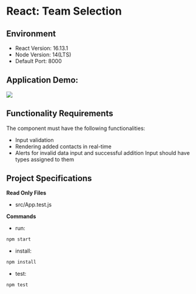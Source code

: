 # React: Team Selection

## Environment 

- React Version: 16.13.1
- Node Version: 14(LTS)
- Default Port: 8000

## Application Demo:

![](https://hrcdn.net/s3_pub/istreet-assets/bfJ9nchLZAhmf3X55-r8Sw/ezgif.com-gif-maker.gif)

## Functionality Requirements

The component must have the following functionalities:
- Input validation
- Rendering added contacts in real-time
- Alerts for invalid data input and successful addition
Input should have types assigned to them


## Project Specifications

**Read Only Files**
- src/App.test.js

**Commands**
- run: 
```bash
npm start
```
- install: 
```bash
npm install
```
- test: 
```bash
npm test
```
